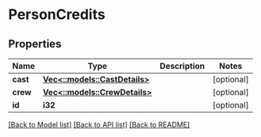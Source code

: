 # PersonCredits

## Properties

Name | Type | Description | Notes
------------ | ------------- | ------------- | -------------
**cast** | [**Vec<::models::CastDetails>**](cast-details.md) |  | [optional] 
**crew** | [**Vec<::models::CrewDetails>**](crew-details.md) |  | [optional] 
**id** | **i32** |  | [optional] 

[[Back to Model list]](../README.md#documentation-for-models) [[Back to API list]](../README.md#documentation-for-api-endpoints) [[Back to README]](../README.md)


